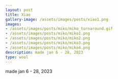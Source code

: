 ```yaml
---
layout: post
title: Xiao
gallery-image: /assets/images/posts/xiao1.png
images: 
- /assets/images/posts/miko/miko_turnaround.gif
- /assets/images/posts/miko/miko1.png
- /assets/images/posts/miko/miko2.png
- /assets/images/posts/miko/miko3.png
- /assets/images/posts/miko/miko4.png
description: made jan 6 - 28, 2023
type: wool
---
```


made jan 6 - 28, 2023
